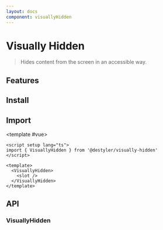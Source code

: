 ```yaml
---
layout: docs
component: visuallyHidden
---
```


# Visually Hidden

> Hides content from the screen in an accessible way.

## Features

<Features :lists="[
'Visually hides content while preserving it for assistive technology.',
]" />

## Install

<CodeGroupPackage name="@destyler/visually-hidden" />

## Import

<CodePreview :tabs="[
  {value: 'vue', label: 'index.vue', icon: 'vscode-icons:file-type-vue'}
]">

<template #vue>

```vue
<script setup lang="ts">
import { VisuallyHidden } from '@destyler/visually-hidden'
</script>

<template>
  <VisuallyHidden>
    <slot />
  </VisuallyHidden>
</template>
```

</template>

</CodePreview>

## API

### VisuallyHidden

<!--@include: ../../../packages/components/visuallyHidden/.docs/visuallyHidden.md-->
